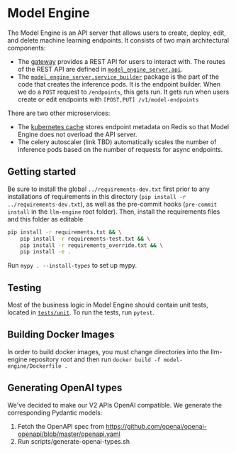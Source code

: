 # Model Engine

The Model Engine is an API server that allows users to create, deploy, edit,
and delete machine learning endpoints. It consists of two main architectural
components:

- The [gateway](./model_engine_server/entrypoints/start_fastapi_server.py)
  provides a REST API for users to interact with. The routes of the REST API are
  defined in [`model_engine_server.api`](./model_engine_server/api).
- The [`model_engine_server.service_builder`](./model_engine_server/service_builder)
  package is the part of the code that creates the inference pods. It is the
  endpoint builder. When we do a `POST` request to `/endpoints`, this gets run.
  It gets run when users create or edit endpoints with `[POST,PUT] /v1/model-endpoints`

There are two other microservices:

- The [kubernetes cache](./model_engine_server/entrypoints/k8s_cache.py)
  stores endpoint metadata on Redis so that Model Engine does not overload the API
  server.
- The celery autoscaler (link TBD) automatically scales
  the number of inference pods based on the number of requests for async endpoints.

## Getting started

Be sure to install the global `../requirements-dev.txt` first prior
to any installations of requirements in this directory
(`pip install -r ../requirements-dev.txt`), as well as the pre-commit hooks
(`pre-commit install` in the `llm-engine` root folder). Then, install the
requirements files and this folder as editable

```bash
pip install -r requirements.txt && \
    pip install -r requirements-test.txt && \
    pip install -r requirements_override.txt && \
    pip install -e .
```

Run `mypy . --install-types` to set up mypy.

## Testing

Most of the business logic in Model Engine should contain unit tests, located in
[`tests/unit`](./tests/unit). To run the tests, run `pytest`.

## Building Docker Images

In order to build docker images, you must change directories into the llm-engine repository root and then run
`docker build -f model-engine/Dockerfile .`

## Generating OpenAI types
We've decided to make our V2 APIs OpenAI compatible. We generate the
corresponding Pydantic models:
1. Fetch the OpenAPI spec from https://github.com/openai/openai-openapi/blob/master/openapi.yaml
2. Run scripts/generate-openai-types.sh